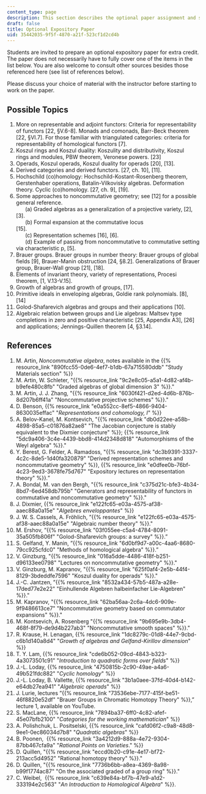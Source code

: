 ```yaml
---
content_type: page
description: This section describes the optional paper assignment and suggested topics.
draft: false
title: Optional Expository Paper
uid: 35442035-9f5f-4870-a21f-523cf1d2cd4b
---
```

Students are invited to prepare an optional expository paper for extra credit. The paper does not necessarily have to fully cover one of the items in the list below. You are also welcome to consult other sources besides those referenced here (see list of references below).  

Please discuss your choice of material with the instructor before starting to work on the paper. 

## Possible Topics

1. More on representable and adjoint functors: Criteria for representability of functors \[22, §V.6-8\]. Monads and comonads, Barr-Beck theorem \[22, §VI.7\]. For those familiar with triangulated categories: criteria for representability of homological functors \[7\].    
2. Koszul rings and Koszul duality: Koszulity and distributivity, Koszul rings and modules, PBW theorem, Veronese powers. \[23\]    
3. Operads, Koszul operads, Koszul duality for operads \[20\], \[13\].    
4. Derived categories and derived functors. \[27, ch. 10\], \[11\].    
5. Hochschild (co)homology: Hochschild-Kostant-Rosenberg theorem, Gerstenhaber operations, Batalin-Vilkovisky algebras. Deformation theory. Cyclic (co)homology. \[27, ch. 9\], \[19\].    
6. Some approaches to noncommutative geometry; see \[12\] for a possible general reference.                                  
          (a) Graded algebras as a generalization of a projective variety, \[2\], \[3\].                                  
          (b) Formal expansion at the commutative locus \[15\].                                  
          (c) Representation schemes \[16\], \[6\].                                  
          (d) Example of passing from noncommutative to commutative setting via characteristic p, \[5\].    
7. Brauer groups. Brauer groups in number theory: Brauer groups of global fields \[9\], Brauer-Manin obstruction \[24, §8.2\]. Generalizations of Brauer group, Brauer-Wall group \[21\], \[18\].    
8. Elements of invariant theory, variety of representations, Procesi theorem, \[1, V.13-V.15\].    
9. Growth of algebras and growth of groups, \[17\].    
10. Primitive ideals in enveloping algebras, Goldie rank polynomials. \[8\], \[14\]    
11. Golod-Shafarevich algebras and groups and their applications \[10\].    
12. Algebraic relation between groups and Lie algebras: Maltsev type completions in zero and positive characteristic \[25, Appendix A3\], \[26\] and applications; Jennings-Quillen theorem \[4, §3.14\].

## References    

1. M. Artin, *Noncommutative algebra*, notes available in the {{% resource_link "890fcc55-0de6-4ef7-b1db-67a715580ddb" "Study Materials section" %}}
2. M. Artin, W. Schleter, "{{% resource_link "9c2e8c05-a5a1-4d82-af4b-b9efe480c8fb" "Graded algebras of global dimension 3" %}}." 
3. M. Artin, J. J. Zhang, "{{% resource_link "6030f421-d2ed-4d6b-876b-8d207b6ff41a" "Noncommutative projective schemes" %}}."
4. D. Benson, {{% resource_link "e0a552cc-8ef5-4866-9404-8630035effac" "*Representations and cohomology, I*" %}}
5. A. Belov-Kanel, M. Kontsevich, "{{% resource_link "db0d22ee-a58b-4898-85a5-c01876a82ae8" "The Jacobian conjecture is stably equivalent to the Dixmier conjecture" %}}; {{% resource_link "5dc9a406-3c4e-4439-bbd8-414d2348d818" "Automorphisms of the Weyl algebra" %}}." 
6. Y. Berest, G. Felder, A. Ramadoss, "{{% resource_link "dc3b9391-3337-4c2c-8de5-1d40fa320879" "Derived representation schemes and noncommutative geometry" %}}, {{% resource_link "e0dfee0b-76bf-4c23-9ed3-3678fe75d767" "Expository lectures on representation theory" %}}*."*   
7. A. Bondal, M. van den Bergh, "{{% resource_link "c375d21c-bfe3-4b34-8bd7-6ed458db795b" "Generators and representability of functors in commutative and noncommutative geometry" %}}."  
8. J. Dixmier, {{% resource_link "e122fc65-e03a-4575-af38-aaec88a0a15e" "*Algebres enveloppantes*" %}}  
9. J. W. S. Cassels, A. Fröhlich, ”{{% resource_link "e122fc65-e03a-4575-af38-aaec88a0a15e" "Algebraic number theory" %}}."  
10. M. Ershov, ”{{% resource_link "03f055ee-c5a4-4784-8091-35a505fb806f" "Golod-Shafarevich groups: a survey" %}}.”   
11. S. Gelfand, Y. Manin, ”{{% resource_link "6d0bf9d7-a00c-4aa6-8680-79cc925cfdc0" "Methods of homological algebra" %}}.”
12. V. Ginzburg, "{{% resource_link "016a5dde-4486-418f-b251-d96133ee0798" "Lectures on noncommutative geometry" %}}."
13. V. Ginzburg, M. Kapranov, "{{% resource_link "625f0af4-2e5b-44f4-8129-3bdeddfe7596" "Koszul duality for operads" %}}."   
14. J.-C. Jantzen, ”{{% resource_link "8532a434-57b5-487a-a28e-17ded77e2e22" "Einhullende Algebren halbeinfacher Lie-Algebren" %}}." 
15. M. Kapranov, "{{% resource_link "62ba56aa-2c6a-4dc6-909e-9f9486613ce7" "Noncommutative geometry based on commutator expansions" %}}." 
16. M. Kontsevich, A. Rosenberg "{{% resource_link "9b695e9b-3db4-468f-8f79-de9d4b227ab3" "Noncommutative smooth spaces" %}}." 
17. R. Krause, H. Lenagan, {{% resource_link "1dc8279c-01d8-44e7-9cbd-c6b1d140a8d4" "*Growth of algebras and Gelfand-Kirillov dimension*" %}}   
18. T. Y. Lam, {{% resource_link "cde6b052-09cd-4843-b323-4a3073501c91" "*Introduction to quadratic forms over fields*" %}}   
19. J.-L. Loday, {{% resource_link "4750815b-2c90-49ae-a4a6-49b521fdc882" "*Cyclic homology*" %}}
20. J.-L. Loday, B. Vallette, {{% resource_link "3b1a0aee-37fd-40d4-b142-e64db27ea941" "*Algebraic operads*" %}}
21. J. Lurie, lectures ”{{% resource_link "73536ebe-7177-415f-be51-46f8820e52df" "Brauer Groups in Chromatic Homotopy Theory" %}},” lecture 1, available on YouTube.   
22. S. MacLane, {{% resource_link "7894ba37-6ff0-4c82-afef-45e07bfb2100" "*Categories for the working mathematician*" %}} 
23. A. Polishchuk, L. Positselski, {{% resource_link "cafd06f2-c9a8-48d8-9ee1-0ec86034d7b8" "*Quadratic algebras*" %}}
24. B. Poonen,  {{% resource_link "3a4212d9-888a-4e72-9304-87bb467cfa9a" "*Rational Points on Varieties*." %}}
25. D. Quillen, "{{% resource_link "eccd0b20-c91e-4e17-bf72-213acc5d4952" "Rational homotopy theory" %}}."    
26. D. Quillen, "{{% resource_link "7736b6bb-a8ea-4369-8a98-b99f1774ac87" "On the associated graded of a group ring" %}}." 
27. C. Weibel,  {{% resource_link "c639e84a-bf7b-47e9-a1d2-333194e2c563" "*An Introduction to Homological Algebra*" %}}.